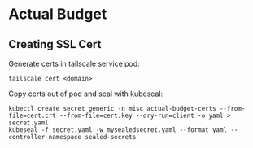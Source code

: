 # Actual Budget

## Creating SSL Cert

Generate certs in tailscale service pod:

```
tailscale cert <domain>
```

Copy certs out of pod and seal with kubeseal:

```
kubectl create secret generic -n misc actual-budget-certs --from-file=cert.crt --from-file=cert.key --dry-run=client -o yaml > secret.yaml
kubeseal -f secret.yaml -w mysealedsecret.yaml --format yaml --controller-namespace sealed-secrets
```
